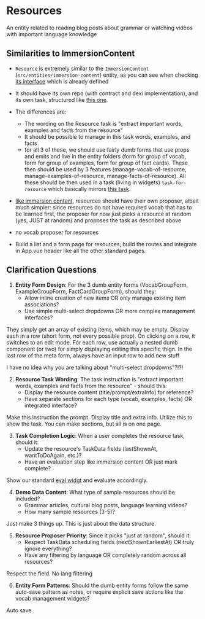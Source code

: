 # Resources

An entity related to reading blog posts about grammar or watching videos with important language knowledge

## Similarities to ImmersionContent

- `Resource` is extremely similar to the `ImmersionContent` (`src/entities/immersion-content`) entity, as you can see when checking [its interface](src/entities/resources/ResourceData.ts) which is already defined
- It should have its own repo (with contract and dexi implementation), and its own task, structured like [this one](src/widgets/task-for-immersion-content).
- The differences are:
    - The wording on the Resource task is "extract important words, examples and facts from the resource"
    - It should be possible to manage in this task words, examples, and facts
    - for all 3 of these, we should use fairly dumb forms that use props and emits and live in the entity folders (form for group of vocab, form for group of examples, form for group of fact cards). These then should be used by 3 features (manage-vocab-of-resource, manage-examples-of-resource, manage-facts-of-resource). All these should be then used in a task (living in widgets) `task-for-resource` which basically mirrors [this task](src/widgets/task-for-immersion-content/RenderTaskForImmersionContent.vue).

- [like immersion content](src/pages/queue/propose-which-task-to-do/proposers/ProposeImmersionContent.ts), resources should have their own proposer, albeit much simpler: since resources do not have required vocab that has to be learned first, the proposer for now just picks a resource at random (yes, JUST at random) and proposes the task as described above
- no vocab proposer for resources
- Build a list and a form page for resources, build the routes and integrate in App.vue header like all the other standard pages.

## Clarification Questions

1. **Entity Form Design**: For the 3 dumb entity forms (VocabGroupForm, ExampleGroupForm, FactCardGroupForm), should they:
   - Allow inline creation of new items OR only manage existing item associations?
   - Use simple multi-select dropdowns OR more complex management interfaces?

They simply get an array of existing items, which may be empty. Display each in a row (short form, not every possible prop). On clicking on a row, it switches to an edit mode. For each row, use actually a nested dumb component (or two) for simply displaying editing this specific thign. In the last row of the meta form, always have an input row to add new stuff

I have no idea why you are talking about "multi-select dropdowns"?!?!

2. **Resource Task Wording**: The task instruction is "extract important words, examples and facts from the resource" - should this:
   - Display the resource content (title/prompt/extraInfo) for reference?
   - Have separate sections for each type (vocab, examples, facts) OR integrated interface?

Make this instruction the prompt. Display title and extra info. Utilize this to show the task.
You can make sections, but all is on one page.

3. **Task Completion Logic**: When a user completes the resource task, should it:
   - Update the resource's TaskData fields (lastShownAt, wantToDoAgain, etc.)?
   - Have an evaluation step like immersion content OR just mark complete?

Show our standard [eval widgt](src/features/evaluate-task-widget) and evaluate accordingly.

4. **Demo Data Content**: What type of sample resources should be included?
   - Grammar articles, cultural blog posts, language learning videos?
   - How many sample resources (3-5)?

Just make 3 things up. This is just about the data structure.

5. **Resource Proposer Priority**: Since it picks "just at random", should it:
   - Respect TaskData scheduling fields (nextShownEarliestAt) OR truly ignore everything?
   - Have any filtering by language OR completely random across all resources?

Respect the field. No lang filtering

6. **Entity Form Patterns**: Should the dumb entity forms follow the same auto-save pattern as notes, or require explicit save actions like the vocab management widgets?

Auto save
